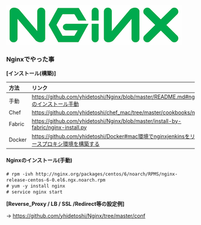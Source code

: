 ![Alt Text](https://github.com/yhidetoshi/Pictures/raw/master/Nginx/nginx-icon.png)

### Nginxでやった事


**[インストール(構築)]**

|方法    |リンク         |
|:-----------|:------------|
|手動|https://github.com/yhidetoshi/Nginx/blob/master/README.md#nginxのインストール手動|
|Chef|https://github.com/yhidetoshi/chef_mac/tree/master/cookbooks/nginx|
|Fabric|https://github.com/yhidetoshi/Nginx/blob/master/install-by-fabric/nginx-install.py|
|Docker|https://github.com/yhidetoshi/Docker#mac環境でnginxjenkinsをリバースプロキシ環境を構築する|

#### Nginxのインストール(手動)
```
# rpm -ivh http://nginx.org/packages/centos/6/noarch/RPMS/nginx-release-centos-6-0.el6.ngx.noarch.rpm
# yum -y install nginx
# service nginx start
```

**[Reverse_Proxy / LB / SSL /Redirect等の設定例]**

-> https://github.com/yhidetoshi/Nginx/tree/master/conf

